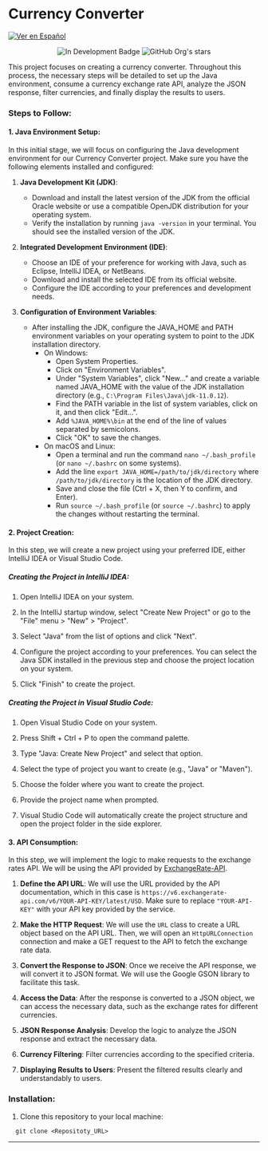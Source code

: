 # Currency Converter


[![Ver en Español](https://img.shields.io/badge/Ver%20en%20Espa%C3%B1ol-README_ES.md-blue)](README_ES.md)


<p align="center">
  <img src="https://img.shields.io/badge/STATUS-IN%20DEVELOPMENT-yellow" alt="In Development Badge">
  <img src="https://img.shields.io/github/stars/atomikbiohazard?style=social" alt="GitHub Org's stars">
</p>


This project focuses on creating a currency converter. Throughout this process, the necessary steps will be detailed to set up the Java environment, consume a currency exchange rate API, analyze the JSON response, filter currencies, and finally display the results to users.


### Steps to Follow:

#### 1. Java Environment Setup:

In this initial stage, we will focus on configuring the Java development environment for our Currency Converter project. Make sure you have the following elements installed and configured:

1. **Java Development Kit (JDK)**:
   - Download and install the latest version of the JDK from the official Oracle website or use a compatible OpenJDK distribution for your operating system.
   - Verify the installation by running `java -version` in your terminal. You should see the installed version of the JDK.

2. **Integrated Development Environment (IDE)**:
   - Choose an IDE of your preference for working with Java, such as Eclipse, IntelliJ IDEA, or NetBeans.
   - Download and install the selected IDE from its official website.
   - Configure the IDE according to your preferences and development needs.

3. **Configuration of Environment Variables**:
   - After installing the JDK, configure the JAVA_HOME and PATH environment variables on your operating system to point to the JDK installation directory.
     - On Windows:
       - Open System Properties.
       - Click on "Environment Variables".
       - Under "System Variables", click "New..." and create a variable named JAVA_HOME with the value of the JDK installation directory (e.g., `C:\Program Files\Java\jdk-11.0.12`).
       - Find the PATH variable in the list of system variables, click on it, and then click "Edit...".
       - Add `%JAVA_HOME%\bin` at the end of the line of values separated by semicolons.
       - Click "OK" to save the changes.
     - On macOS and Linux:
       - Open a terminal and run the command `nano ~/.bash_profile` (or `nano ~/.bashrc` on some systems).
       - Add the line `export JAVA_HOME=/path/to/jdk/directory` where `/path/to/jdk/directory` is the location of the JDK directory.
       - Save and close the file (Ctrl + X, then Y to confirm, and Enter).
       - Run `source ~/.bash_profile` (or `source ~/.bashrc`) to apply the changes without restarting the terminal.


#### 2. Project Creation:

In this step, we will create a new project using your preferred IDE, either IntelliJ IDEA or Visual Studio Code.

##### Creating the Project in IntelliJ IDEA:

1. Open IntelliJ IDEA on your system.

2. In the IntelliJ startup window, select "Create New Project" or go to the "File" menu > "New" > "Project".

3. Select "Java" from the list of options and click "Next".

4. Configure the project according to your preferences. You can select the Java SDK installed in the previous step and choose the project location on your system.

5. Click "Finish" to create the project.

##### Creating the Project in Visual Studio Code:

1. Open Visual Studio Code on your system.

2. Press Shift + Ctrl + P to open the command palette.

3. Type "Java: Create New Project" and select that option.

4. Select the type of project you want to create (e.g., "Java" or "Maven").

5. Choose the folder where you want to create the project.

6. Provide the project name when prompted.

7. Visual Studio Code will automatically create the project structure and open the project folder in the side explorer.


#### 3. API Consumption:

In this step, we will implement the logic to make requests to the exchange rates API. We will be using the API provided by [ExchangeRate-API](https://www.exchangerate-api.com).

1. **Define the API URL**: We will use the URL provided by the API documentation, which in this case is `https://v6.exchangerate-api.com/v6/YOUR-API-KEY/latest/USD`. Make sure to replace `"YOUR-API-KEY"` with your API key provided by the service.

2. **Make the HTTP Request**: We will use the `URL` class to create a URL object based on the API URL. Then, we will open an `HttpURLConnection` connection and make a GET request to the API to fetch the exchange rate data.

3. **Convert the Response to JSON**: Once we receive the API response, we will convert it to JSON format. We will use the Google GSON library to facilitate this task.

4. **Access the Data**: After the response is converted to a JSON object, we can access the necessary data, such as the exchange rates for different currencies.


4.  **JSON Response Analysis**: Develop the logic to analyze the JSON response and extract the necessary data.

5.  **Currency Filtering**: Filter currencies according to the specified criteria.

6.  **Displaying Results to Users**: Present the filtered results clearly and understandably to users.

 
### Installation:

1. Clone this repository to your local machine:

 ```
   git clone <Repositoty_URL>
   ```

---